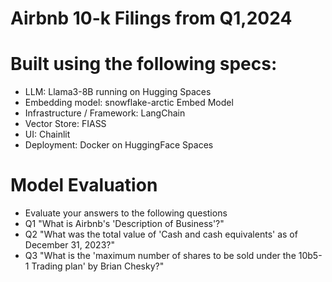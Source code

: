 # Airbnb 10-k Filings from Q1,2024

# Built using the following specs:
- LLM:  Llama3-8B running on Hugging Spaces
- Embedding model: snowflake-arctic Embed Model  
- Infrastructure / Framework:  LangChain
- Vector Store: FIASS
- UI:  Chainlit
- Deployment: Docker on HuggingFace Spaces

# Model Evaluation
- Evaluate your answers to the following questions
- Q1 "What is Airbnb's 'Description of Business'?"
- Q2 "What was the total value of 'Cash and cash equivalents' as of December 31, 2023?"
- Q3 "What is the 'maximum number of shares to be sold under the 10b5-1 Trading plan' by Brian Chesky?"